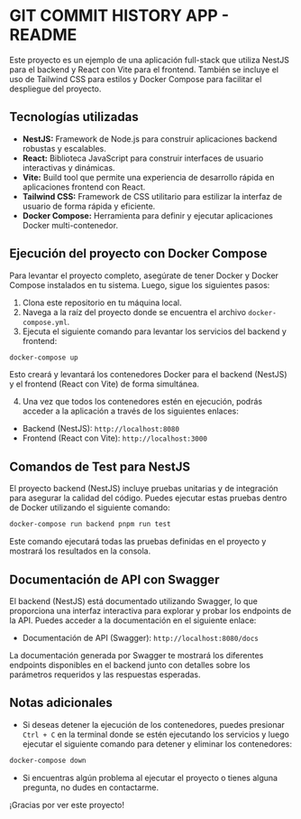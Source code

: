 # GIT COMMIT HISTORY APP - README

Este proyecto es un ejemplo de una aplicación full-stack que utiliza NestJS para el backend y React con Vite para el frontend. También se incluye el uso de Tailwind CSS para estilos y Docker Compose para facilitar el despliegue del proyecto.

## Tecnologías utilizadas

- **NestJS:** Framework de Node.js para construir aplicaciones backend robustas y escalables.
- **React:** Biblioteca JavaScript para construir interfaces de usuario interactivas y dinámicas.
- **Vite:** Build tool que permite una experiencia de desarrollo rápida en aplicaciones frontend con React.
- **Tailwind CSS:** Framework de CSS utilitario para estilizar la interfaz de usuario de forma rápida y eficiente.
- **Docker Compose:** Herramienta para definir y ejecutar aplicaciones Docker multi-contenedor.

## Ejecución del proyecto con Docker Compose

Para levantar el proyecto completo, asegúrate de tener Docker y Docker Compose instalados en tu sistema. Luego, sigue los siguientes pasos:

1. Clona este repositorio en tu máquina local.
2. Navega a la raíz del proyecto donde se encuentra el archivo `docker-compose.yml`.
3. Ejecuta el siguiente comando para levantar los servicios del backend y frontend:

```bash
docker-compose up
```

Esto creará y levantará los contenedores Docker para el backend (NestJS) y el frontend (React con Vite) de forma simultánea.

4. Una vez que todos los contenedores estén en ejecución, podrás acceder a la aplicación a través de los siguientes enlaces:

* Backend (NestJS): `http://localhost:8080`
* Frontend (React con Vite): `http://localhost:3000`

## Comandos de Test para NestJS

El proyecto backend (NestJS) incluye pruebas unitarias y de integración para asegurar la calidad del código. Puedes ejecutar estas pruebas dentro de Docker utilizando el siguiente comando:

```bash
docker-compose run backend pnpm run test
```

Este comando ejecutará todas las pruebas definidas en el proyecto y mostrará los resultados en la consola.

## Documentación de API con Swagger

El backend (NestJS) está documentado utilizando Swagger, lo que proporciona una interfaz interactiva para explorar y probar los endpoints de la API. Puedes acceder a la documentación en el siguiente enlace:

* Documentación de API (Swagger): `http://localhost:8080/docs`

La documentación generada por Swagger te mostrará los diferentes endpoints disponibles en el backend junto con detalles sobre los parámetros requeridos y las respuestas esperadas.

## Notas adicionales

* Si deseas detener la ejecución de los contenedores, puedes presionar `Ctrl + C` en la terminal donde se estén ejecutando los servicios y luego ejecutar el siguiente comando para detener y eliminar los contenedores:

```bash
docker-compose down
```

* Si encuentras algún problema al ejecutar el proyecto o tienes alguna pregunta, no dudes en contactarme.

¡Gracias por ver este proyecto!

